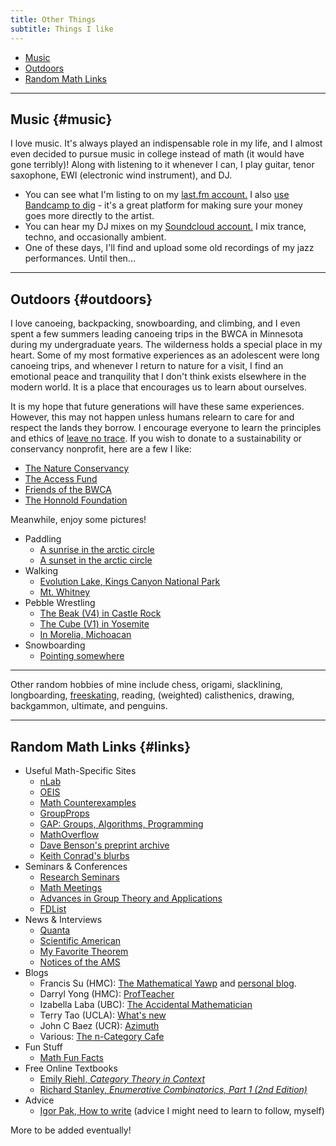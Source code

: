 ```yaml
---
title: Other Things
subtitle: Things I like
---
```


- [Music](#music)
- [Outdoors](#outdoors)
- [Random Math Links](#links)

---

## Music {#music}

I love music. It's always played an indispensable role in my life, and I almost even decided to pursue music in college instead of math (it would have gone terribly)! Along with listening to it whenever I can, I play guitar, tenor saxophone, EWI (electronic wind instrument), and DJ. 
- You can see what I'm listing to on my [last.fm account.](https://www.last.fm/user/Redrot) I also [use Bandcamp to dig](https://bandcamp.com/redrot) - it's a great platform for making sure your money goes more directly to the artist.
- You can hear my DJ mixes on my [Soundcloud account.](https://soundcloud.com/sammymmm) I mix trance, techno, and occasionally ambient.
- One of these days, I'll find and upload some old recordings of my jazz performances. Until then...

---

## Outdoors {#outdoors}

I love canoeing, backpacking, snowboarding,  and climbing, and I even spent a few summers leading canoeing trips in the BWCA in Minnesota during my undergraduate years. The wilderness holds a special place in my heart. Some of my most formative experiences as an adolescent were long canoeing trips, and whenever I return to nature for a visit, I find an emotional peace and tranquility that I don't think exists elsewhere in the modern world. It is a place that encourages us to learn about ourselves. 

It is my hope that future generations will have these same experiences. However, this may not happen unless humans relearn to care for and respect the lands they borrow. I encourage everyone to learn the principles and ethics of [leave no trace](https://www.nps.gov/articles/leave-no-trace-seven-principles.htm). If you wish to donate to a sustainability or conservancy nonprofit, here are a few I like: 

- [The Nature Conservancy](https://www.nature.org/en-us/)
- [The Access Fund](https://www.accessfund.org/)
- [Friends of the BWCA](https://www.friends-bwca.org/)
- [The Honnold Foundation](https://www.honnoldfoundation.org/)

Meanwhile, enjoy some pictures! 

- Paddling
  - [A sunrise in the arctic circle](https://redrot.github.io/assets/img/arctic1.jpg)
  - [A sunset in the arctic circle](https://redrot.github.io/assets/img/arctic2.jpg)
- Walking
  - [Evolution Lake, Kings Canyon National Park](https://redrot.github.io/assets/img/jmt2.jpg)
  - [Mt. Whitney](https://redrot.github.io/assets/img/PXL_20230923_144044253.PORTRAIT.jpg)
- Pebble Wrestling
  - [The Beak (V4) in Castle Rock](https://redrot.github.io/assets/img/climbing1.jpg)
  - [The Cube (V1) in Yosemite](https://redrot.github.io/assets/img/381645852_6672974016127228_507368574689229686_n.jpg)
  - [In Morelia, Michoacan](https://redrot.github.io/assets/img/361047690_291375823431625_2755554577292220983_n.jpg)       
- Snowboarding
  - [Pointing somewhere](https://redrot.github.io/assets/img/431761856_328687626866227_4778850136459008052_n.jpg)
  
---

Other random hobbies of mine include chess, origami, slacklining, longboarding, [freeskating](https://www.jmkride.com/), reading, (weighted) calisthenics, drawing, backgammon, ultimate, and penguins.  

---

## Random Math Links {#links}

- Useful Math-Specific Sites
  - [nLab](https://ncatlab.org/nlab/show/HomePage)
  - [OEIS](https://oeis.org/)
  - [Math Counterexamples](https://www.mathcounterexamples.net/)
  - [GroupProps](https://groupprops.subwiki.org/wiki/Main_Page)
  - [GAP: Groups, Algorithms, Programming](https://www.gap-system.org/)
  - [MathOverflow](https://mathoverflow.net/)
  - [Dave Benson's preprint archive](https://homepages.abdn.ac.uk/d.j.benson/pages/html/archive.html)
  - [Keith Conrad's blurbs](https://kconrad.math.uconn.edu/blurbs/)
- Seminars & Conferences
  - [Research Seminars](https://researchseminars.org/)
  - [Math Meetings](https://mathmeetings.net/)
  - [Advances in Group Theory and Applications](https://www.advgrouptheory.com/GTNews.html)
  - [FDList](https://fdlist.math.uni-bielefeld.de/)
- News & Interviews
  - [Quanta](https://www.quantamagazine.org/)
  - [Scientific American](https://www.scientificamerican.com/)
  - [My Favorite Theorem](https://kpknudson.com/my-favorite-theorem)
  - [Notices of the AMS](https://www.ams.org/notices)
- Blogs
  - Francis Su (HMC): [The Mathematical Yawp](https://mathyawp.wordpress.com/) and [personal blog](https://www.francissu.com/blog).
  - Darryl Yong (HMC): [ProfTeacher](https://profteacher.com/)
  - Izabella Laba (UBC): [The Accidental Mathematician](https://ilaba.wordpress.com/)
  - Terry Tao (UCLA): [What's new](https://terrytao.wordpress.com/)
  - John C Baez (UCR): [Azimuth](https://johncarlosbaez.wordpress.com/)
  - Various: [The n-Category Cafe](https://golem.ph.utexas.edu/category/)
- Fun Stuff
  - [Math Fun Facts](https://math.hmc.edu/funfacts/)
- Free Online Textbooks
  - [Emily Riehl, *Category Theory in Context*](https://emilyriehl.github.io/files/context.pdf)
  - [Richard Stanley, *Enumerative Combinatorics, Part 1 (2nd Edition)*](http://www.ms.uky.edu/~sohum/putnam/enu_comb_stanley.pdf)
- Advice
  - [Igor Pak, How to write](https://www.math.ucla.edu/~pak/papers/how-to-write1.pdf) (advice I might need to learn to follow, myself)
  
More to be added eventually!

